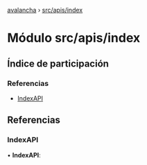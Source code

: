 [avalancha](../README.md) › [src/apis/index](src_apis_index.md)

# Módulo src/apis/index

## Índice de participación

### Referencias

* [IndexAPI](src_apis_index.md#indexapi)

## Referencias

### IndexAPI

• **IndexAPI**:
